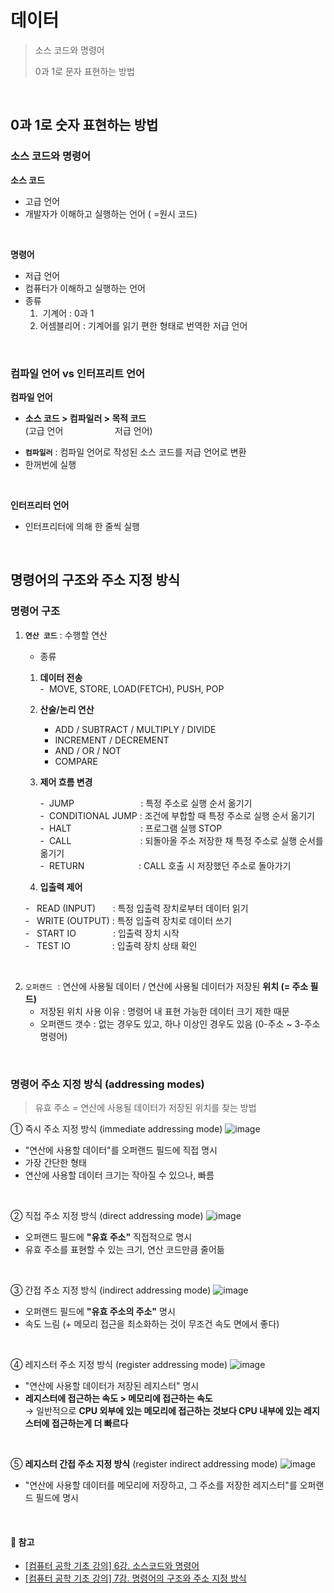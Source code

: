 # 데이터
> 소스 코드와 명령어
> 
> 0과 1로 문자 표현하는 방법

<br/>

## 0과 1로 숫자 표현하는 방법
### 소스 코드와 명령어
<b>소스 코드</b>
- 고급 언어
- 개발자가 이해하고 실행하는 언어 ( =원시 코드)
<br/>

<b>명령어</b>
- 저급 언어
- 컴퓨터가 이해하고 실행하는 언어
- 종류
  1.  기계어 : 0과 1
  2. 어셈블리어 : 기계어를 읽기 편한 형태로 번역한 저급 언어
<br/>

### 컴파일 언어 vs 인터프리트 언어
<b>컴파일 언어</b>
* **소스 코드 > 컴파일러 > 목적 코드** <br/>
(고급 언어        &nbsp;&nbsp;&nbsp;&nbsp;&nbsp;&nbsp;&nbsp;&nbsp;&nbsp;&nbsp;&nbsp;&nbsp;&nbsp; &nbsp;&nbsp;&nbsp;&nbsp;               저급 언어)
- **`컴파일러`** : 컴파일 언어로 작성된 소스 코드를 저급 언어로 변환
- 한꺼번에 실행
 
<br/>

<b>인터프리터 언어</b>
* 인터프리터에 의해 한 줄씩 실행 
 
<br/>

## 명령어의 구조와 주소 지정 방식
### 명령어 구조
1. **`연산 코드`** : 수행할 연산

    - 종류
    1. **데이터 전송** <br/>
    -  MOVE, STORE, LOAD(FETCH), PUSH, POP
   
    2. **산술/논리 연산**
        
        - ADD / SUBTRACT / MULTIPLY / DIVIDE
        - INCREMENT / DECREMENT
        - AND / OR / NOT
        - COMPARE
        
    3. **제어 흐름 변경**
   
        -  JUMP                           : 특정 주소로 실행 순서 옮기기<br/>
        -  CONDITIONAL JUMP : 조건에 부합할 때 특정 주소로 실행 순서 옮기기<br/>
        -  HALT                            : 프로그램 실행 STOP<br/>
        -  CALL                            : 되돌아올 주소 저장한 채 특정 주소로 실행 순서를 옮기기<br/>
        -  RETURN                      : CALL 호출 시 저장했던 주소로 돌아가기
       
    5. **입출력 제어**
   
    -   READ (INPUT)       : 특정 입출력 장치로부터 데이터 읽기<br/>
    -   WRITE (OUTPUT) : 특정 입출력 장치로 데이터 쓰기<br/>
    -   START IO               : 입출력 장치 시작<br/>
    -   TEST IO                 : 입출력 장치 상태 확인

<br/>

2. <code>오퍼랜드</code>  : 연산에 사용될 데이터 / 연산에 사용될 데이터가 저장된 <b>위치 (= 주소 필드)</b>
    - 저장된 위치 사용 이유 : 명령어 내 표현 가능한 데이터 크기 제한 때문
    - 오퍼랜드 갯수 : 없는 경우도 있고, 하나 이상인 경우도 있음 (0-주소 ~ 3-주소 명령어)

<br/>

### 명령어 주소 지정 방식 (addressing modes)
> 유효 주소 = 연산에 사용될 데이터가 저장된 위치를 찾는 방법

① 즉시 주소 지정 방식 (immediate addressing mode)
![image](https://github.com/bono039/TIL/assets/67899934/c19e2a1d-bfd7-4772-81da-e62e4e525b69)

  - "연산에 사용할 데이터"를 오퍼랜드 필드에 직접 명시
  - 가장 간단한 형태
  - 연산에 사용할 데이터 크기는 작아질 수 있으나, 빠름

<br/>

② 직접 주소 지정 방식 (direct addressing mode)
![image](https://github.com/bono039/TIL/assets/67899934/03bab9dd-8597-4f10-89a1-c593b89e2cea)

  - 오퍼랜드 필드에 **"유효 주소"** 직접적으로 명시
  - 유효 주소를 표현할 수 있는 크기, 연산 코드만큼 줄어듦

<br/>

③ 간접 주소 지정 방식 (indirect addressing mode)
![image](https://github.com/bono039/TIL/assets/67899934/2e4aba7c-9b13-45fb-82d4-5400e04f6a67)

  - 오퍼랜드 필드에 **"유효 주소의 주소"** 명시
  - 속도 느림 (+ 메모리 접근을 최소화하는 것이 무조건 속도 면에서 좋다)

<br/>

④ 레지스터 주소 지정 방식 (register addressing mode)
![image](https://github.com/bono039/TIL/assets/67899934/2ae3c256-c050-4132-bb0d-cddee03dce01)

  - "연산에 사용할 데이터가 저장된 레지스터" 명시
  - <b>레지스터에 접근하는 속도 > 메모리에 접근하는 속도</b> <br/>
      → 일반적으로 **CPU 외부에 있는 메모리에 접근하는 것보다 CPU 내부에 있는 레지스터에 접근하는게 더 빠르다**

<br/>

⑤ **레지스터 간접 주소 지정 방식** (register indirect addressing mode)
![image](https://github.com/bono039/TIL/assets/67899934/ab999d67-bb5a-4ea2-bfd0-f4c527d2f8f0)

- "연산에 사용할 데이터를 메모리에 저장하고, 그 주소를 저장한 레지스터"를 오퍼랜드 필드에 명시

<br/>

#### 🔗 참고
* [[컴퓨터 공학 기초 강의] 6강. 소스코드와 명령어](https://www.youtube.com/watch?feature=shared&v=B8TDaBp3UWo)
* [[컴퓨터 공학 기초 강의] 7강. 명령어의 구조와 주소 지정 방식](https://youtu.be/bWPHUi6BPxo?feature=shared)
